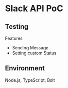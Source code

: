 # Slack API PoC

## Testing

Features

- Sending Message
- Setting custom Status

## Environment

Node.js, TypeScript, Bolt
